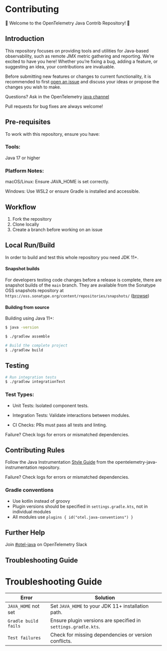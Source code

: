 # Contributing

🎉 Welcome to the OpenTelemetry Java Contrib Repository! 🎉

## Introduction

This repository focuses on providing tools and utilities for Java-based observability, such as remote JMX metric gathering and reporting. We’re excited to have you here! Whether you’re fixing a bug, adding a feature, or suggesting an idea, your contributions are invaluable.

Before submitting new features or changes to current functionality, it is recommended to first
[open an issue](https://github.com/open-telemetry/opentelemetry-java-contrib/issues/new)
and discuss your ideas or propose the changes you wish to make.

Questions? Ask in the OpenTelemetry [java channel](https://cloud-native.slack.com/archives/C014L2KCTE3)

Pull requests for bug fixes are always welcome!

## Pre-requisites

To work with this repository, ensure you have:

### Tools:

Java 17 or higher


### Platform Notes:

macOS/Linux: Ensure JAVA_HOME is set correctly.

Windows: Use WSL2 or ensure Gradle is installed and accessible.

## Workflow

1. Fork the repository
2. Clone locally
3. Create a branch before working on an issue


## Local Run/Build

In order to build and test this whole repository you need JDK 11+.

#### Snapshot builds

For developers testing code changes before a release is complete, there are
snapshot builds of the `main` branch. They are available from
the Sonatype OSS snapshots repository at `https://oss.sonatype.org/content/repositories/snapshots/`
([browse](https://oss.sonatype.org/content/repositories/snapshots/io/opentelemetry/contrib/))

#### Building from source

Building using Java 11+:

```bash
$ java -version
```

```bash
$ ./gradlew assemble

# Build the complete project
$ ./gradlew build
```

## Testing

```bash
# Run integration tests
$ ./gradlew integrationTest
```

### Test Types:

- Unit Tests: Isolated component tests.

- Integration Tests: Validate interactions between modules.

- CI Checks: PRs must pass all tests and linting.

Failure? Check logs for errors or mismatched dependencies.


## Contributing Rules

Follow the Java Instrumentation [Style Guide](https://github.com/open-telemetry/opentelemetry-java-instrumentation/blob/main/docs/contributing/style-guideline.md) from the opentelemetry-java-instrumentation repository.

Failure? Check logs for errors or mismatched dependencies.



### Gradle conventions

- Use kotlin instead of groovy
- Plugin versions should be specified in `settings.gradle.kts`, not in individual modules
- All modules use `plugins { id("otel.java-conventions") }`

## Further Help
Join [#otel-java](https://cloud-native.slack.com/archives/C014L2KCTE3) on OpenTelemetry Slack


## Troubleshooting Guide

# Troubleshooting Guide

| Error                 | Solution |
|-----------------------|----------|
| `JAVA_HOME` not set  | Set `JAVA_HOME` to your JDK 11+ installation path. |
| `Gradle build fails` | Ensure plugin versions are specified in `settings.gradle.kts`. |
| `Test failures`      | Check for missing dependencies or version conflicts. |

